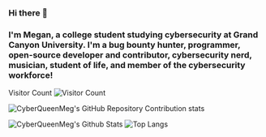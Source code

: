 ### Hi there 👋

### I'm Megan, a college student studying cybersecurity at Grand Canyon University. I'm a bug bounty hunter, programmer, open-source developer and contributor, cybersecurity nerd, musician, student of life, and member of the cybersecurity workforce!

Visitor Count 
![Visitor Count](https://profile-counter.glitch.me/cyberqueenmeg/count.svg)

![CyberQueenMeg's GitHub Repository Contribution stats](https://github-contributor-stats.vercel.app/api?username=cyberqueenmeg&combine_all_yearly_contributions=true)

![CyberQueenMeg's Github Stats](https://github-readme-stats.vercel.app/api?username=cyberqueenmeg&count_private=true&show_icons=true&include_all_commits=true)
![Top Langs](https://github-readme-stats.vercel.app/api/top-langs/?username=cyberqueenmeg&layout=compact)
